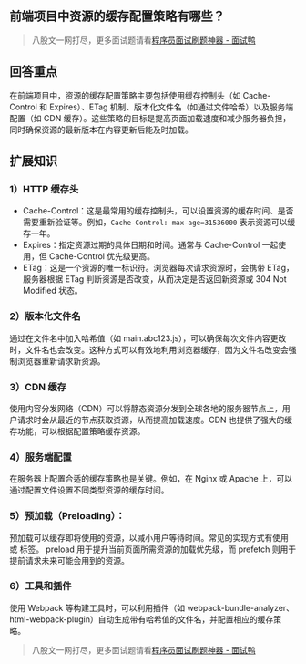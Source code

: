 ## 前端项目中资源的缓存配置策略有哪些？
> 八股文一网打尽，更多面试题请看[程序员面试刷题神器 - 面试鸭](https://www.mianshiya.com/)

## 回答重点

在前端项目中，资源的缓存配置策略主要包括使用缓存控制头（如 Cache-Control 和 Expires）、ETag 机制、版本化文件名（如通过文件哈希）以及服务端配置（如 CDN 缓存）。这些策略的目标是提高页面加载速度和减少服务器负担，同时确保资源的最新版本在内容更新后能及时加载。

## 扩展知识

### 1）HTTP 缓存头

- Cache-Control：这是最常用的缓存控制头，可以设置资源的缓存时间、是否需要重新验证等。例如，`Cache-Control: max-age=31536000` 表示资源可以缓存一年。
- Expires：指定资源过期的具体日期和时间。通常与 Cache-Control 一起使用，但 Cache-Control 优先级更高。
- ETag：这是一个资源的唯一标识符。浏览器每次请求资源时，会携带 ETag，服务器根据 ETag 判断资源是否改变，从而决定是否返回新资源或 304 Not Modified 状态。

### 2）版本化文件名

通过在文件名中加入哈希值（如 main.abc123.js），可以确保每次文件内容更改时，文件名也会改变。这种方式可以有效地利用浏览器缓存，因为文件名改变会强制浏览器重新请求新资源。

### 3）CDN 缓存

使用内容分发网络（CDN）可以将静态资源分发到全球各地的服务器节点上，用户请求时会从最近的节点获取资源，从而提高加载速度。CDN 也提供了强大的缓存功能，可以根据配置策略缓存资源。

### 4）服务端配置

在服务器上配置合适的缓存策略也是关键。例如，在 Nginx 或 Apache 上，可以通过配置文件设置不同类型资源的缓存时间。

### 5）预加载（Preloading）：

预加载可以缓存即将使用的资源，以减小用户等待时间。常见的实现方式有使用 <link rel="preload"> 或 <link rel="prefetch"> 标签。
preload 用于提升当前页面所需资源的加载优先级，而 prefetch 则用于提前请求未来可能会用到的资源。

### 6）工具和插件

使用 Webpack 等构建工具时，可以利用插件（如 webpack-bundle-analyzer、html-webpack-plugin）自动生成带有哈希值的文件名，并配置相应的缓存策略。


> 八股文一网打尽，更多面试题请看[程序员面试刷题神器 - 面试鸭](https://www.mianshiya.com/)